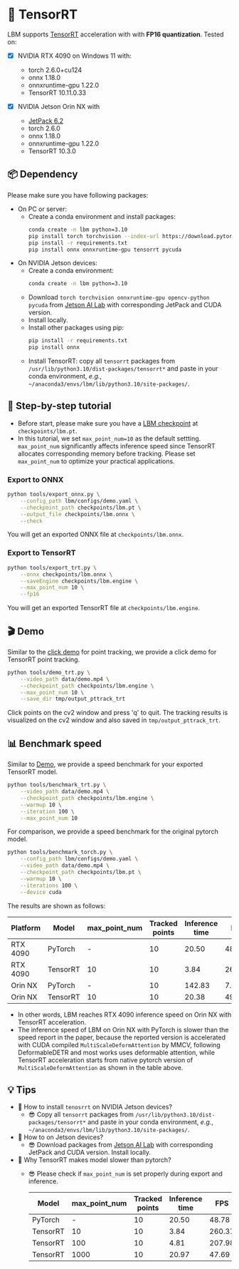 # 🚀 TensorRT

LBM supports [TensorRT](https://github.com/NVIDIA/TensorRT) acceleration with with ​**FP16 quantization**. Tested on:

- [x] NVIDIA RTX 4090 on Windows 11 with: 
    - torch 2.6.0+cu124
    - onnx 1.18.0
    - onnxruntime-gpu 1.22.0
    - TensorRT 10.11.0.33

- [x] NVIDIA Jetson Orin NX with 
    - [JetPack 6.2](https://developer.nvidia.com/embedded/jetpack)
    - torch 2.6.0
    - onnx 1.18.0
    - onnxruntime-gpu 1.22.0
    - TensorRT 10.3.0

## 📦 Dependency
Please make sure you have following packages:
- On PC or server:
    - Create a conda environment and install packages:
        ```bash
        conda create -n lbm python=3.10
        pip install torch torchvision --index-url https://download.pytorch.org/whl/cu124
        pip install -r requirements.txt 
        pip install onnx onnxruntime-gpu tensorrt pycuda
        ```
- On NVIDIA Jetson devices:
    - Create a conda environment:
        ```bash
        conda create -n lbm python=3.10
        ```
    - Download ```torch torchvision onnxruntime-gpu opencv-python pycuda``` from [Jetson AI Lab](https://pypi.jetson-ai-lab.dev/jp6/cu126) with corresponding JetPack and CUDA version. 
    - Install locally.
    - Install other packages using pip:
        ```bash
        pip install -r requirements.txt
        pip install onnx
        ```
    - Install TensorRT: copy all ```tensorrt``` packages from ```/usr/lib/python3.10/dist-packages/tensorrt*``` and paste in your conda environment, *e.g.*, ```~/anaconda3/envs/lbm/lib/python3.10/site-packages/```.

## 👣 Step-by-step tutorial
- Before start, please make sure you have a [LBM checkpoint]([huggingface](https://huggingface.co/anonymous1966/LBM)) at ```checkpoints/lbm.pt```.
- In this tutorial, we set ```max_point_num=10``` as the default settting. ```max_point_num``` significantly affects inference speed since TensorRT allocates corresponding memory before tracking. Please set ```max_point_num``` to optimize your practical applications.

### Export to ONNX

```bash
python tools/export_onnx.py \
    --config_path lbm/configs/demo.yaml \
    --checkpoint_path checkpoints/lbm.pt \
    --output_file checkpoints/lbm.onnx \
    --check
```
You will get an exported ONNX file at ```checkpoints/lbm.onnx```.

### Export to TensorRT
```bash
python tools/export_trt.py \
    --onnx checkpoints/lbm.onnx \
    --saveEngine checkpoints/lbm.engine \
    --max_point_num 10 \
    --fp16
```
You will get an exported TensorRT file at ```checkpoints/lbm.engine```.

## 🎬 Demo
Similar to the [click demo](../tools/demo_click.py) for point tracking, we provide a click demo for TensorRT point tracking.

```bash
python tools/demo_trt.py \
    --video_path data/demo.mp4 \
    --checkpoint_path checkpoints/lbm.engine \
    --max_point_num 10 \
    --save_dir tmp/output_pttrack_trt 
```
Click points on the cv2 window and press 'q' to quit. The tracking results is visualized on the cv2 window and also saved in ```tmp/output_pttrack_trt```.

## 📊 Benchmark speed
Similar to [Demo](), we provide a speed benchmark for your exported TensorRT model.

```bash
python tools/benchmark_trt.py \
    --video_path data/demo.mp4 \
    --checkpoint_path checkpoints/lbm.engine \
    --warmup 10 \
    --iteration 100 \
    --max_point_num 10 
```

For comparison, we provide a speed benchmark for the original pytorch model.

```bash
python tools/benchmark_torch.py \
    --config_path lbm/configs/demo.yaml \
    --video_path data/demo.mp4 \
    --checkpoint_path checkpoints/lbm.pt \
    --warmup 10 \
    --iterations 100 \
    --device cuda
```
The results are shown as follows:

| Platform | Model | max_point_num | Tracked points | Inference time | FPS |
| -------- | ----- | ------------- | ------------------------ | -------------- | --- |
| RTX 4090 | PyTorch | - | 10 | 20.50 | 48.78 |
| RTX 4090 | TensorRT | 10 | 10 | 3.84 | 260.37 |
| Orin NX  | PyTorch | - | 10 | 142.83 | 7.00 |
| Orin NX  | TensorRT | 10 | 10 | 20.38 | 49.06 |

- In other words, LBM reaches RTX 4090 inference speed on Orin NX with TensorRT acceleration. 
- The inference speed of LBM on Orin NX with PyTorch is slower than the speed report in the paper, because the reported version is accelerated with CUDA compiled ```MultiScaleDeformAttention``` by MMCV, following DeformableDETR and most works uses deformable attention, while TensorRT acceleration starts from native pytorch version of ```MultiScaleDeformAttention``` as shown in the table above.

## 💡 Tips
- 🤔 How to install ```tenosrrt``` on NVIDIA Jetson devices?
    - 😎 Copy all ```tensorrt``` packages from ```/usr/lib/python3.10/dist-packages/tensorrt*``` and paste in your conda environment, *e.g.*, ```~/anaconda3/envs/lbm/lib/python3.10/site-packages/```.
- 🤔 How to  on Jetson devices?
    - 😎 Download packages from [Jetson AI Lab](https://pypi.jetson-ai-lab.dev/jp6/cu126) with corresponding JetPack and CUDA version. Install locally.
- 🤔 Why TensorRT makes model slower than pytorch?
    - 😎 Please check if ```max_point_num``` is set properly during export and inference.

        | Model | max_point_num | Tracked points | Inference time | FPS |
        | ----- | ------------- | ------------------------ | -------------- | --- |
        | PyTorch | - | 10 | 20.50 | 48.78 |
        | TensorRT | 10 | 10 | 3.84 | 260.37 |
        | TensorRT | 100 | 10 | 4.81 | 207.98 |
        | TensorRT | 1000 | 10 | 20.97 | 47.69 |